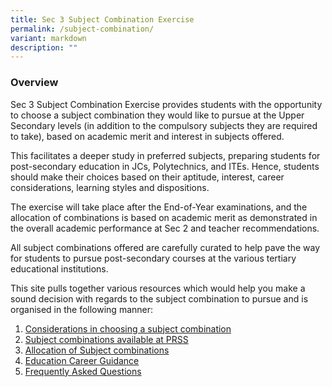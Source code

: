```yaml
---
title: Sec 3 Subject Combination Exercise
permalink: /subject-combination/
variant: markdown
description: ""
---
```

### Overview

Sec 3 Subject Combination Exercise provides students with the opportunity to choose a subject combination they would like to pursue at the Upper Secondary levels (in addition to the compulsory subjects they are required to take), based on academic merit and interest in subjects offered.

This facilitates a deeper study in preferred subjects, preparing students for post-secondary education in JCs, Polytechnics, and ITEs. Hence, students should make their choices based on their aptitude, interest, career considerations, learning styles and dispositions.

The exercise will take place after the End-of-Year examinations, and the allocation of combinations is based on academic merit as demonstrated in the overall academic performance at Sec 2 and teacher recommendations.

All subject combinations offered are carefully curated to help pave the way for students to pursue post-secondary courses at the various tertiary educational institutions.

This site pulls together various resources which would help you make a sound decision with regards to the subject combination to pursue and is organised in the following manner:

1. <a href="/considerations-in-choosing-a-subject-combination/" rel="noopener noreferrer nofollow" target="_blank">Considerations in choosing a subject combination</a>
2. <a href="/list-of-subject-combinations/" rel="noopener noreferrer nofollow" target="_blank">Subject combinations available at PRSS</a>
3. <a href="/allocations-of-subject-combinations/" rel="noopener noreferrer nofollow" target="_blank">Allocation of Subject combinations</a>
4. <a href="/education-career-guidance/" rel="noopener noreferrer nofollow" target="_blank">Education Career Guidance</a>
5. <a href="/frequently-asked-questions/" rel="noopener noreferrer nofollow" target="_blank">Frequently Asked Questions</a>